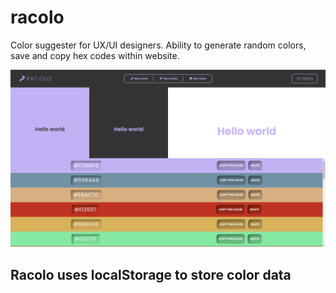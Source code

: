 # racolo
Color suggester for UX/UI designers. Ability to generate random colors, save and copy hex codes within website.


![Racolo Screenshot](https://github.com/kemalozvarol2/racolo/blob/master/ss.PNG)

## Racolo uses localStorage to store color data

